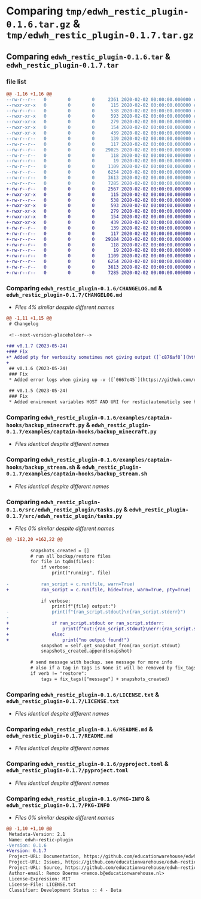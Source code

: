# Comparing `tmp/edwh_restic_plugin-0.1.6.tar.gz` & `tmp/edwh_restic_plugin-0.1.7.tar.gz`

## Comparing `edwh_restic_plugin-0.1.6.tar` & `edwh_restic_plugin-0.1.7.tar`

### file list

```diff
@@ -1,16 +1,16 @@
--rw-r--r--   0        0        0     2361 2020-02-02 00:00:00.000000 edwh_restic_plugin-0.1.6/CHANGELOG.md
--rwxr-xr-x   0        0        0      115 2020-02-02 00:00:00.000000 edwh_restic_plugin-0.1.6/examples/captain-hooks/backup_files.sh
--rw-r--r--   0        0        0      538 2020-02-02 00:00:00.000000 edwh_restic_plugin-0.1.6/examples/captain-hooks/backup_minecraft.py
--rwxr-xr-x   0        0        0      593 2020-02-02 00:00:00.000000 edwh_restic_plugin-0.1.6/examples/captain-hooks/backup_stream.sh
--rwxr-xr-x   0        0        0      279 2020-02-02 00:00:00.000000 edwh_restic_plugin-0.1.6/examples/captain-hooks/backup_stream_sql.sh
--rwxr-xr-x   0        0        0      154 2020-02-02 00:00:00.000000 edwh_restic_plugin-0.1.6/examples/captain-hooks/restore_files.sh
--rwxr-xr-x   0        0        0      439 2020-02-02 00:00:00.000000 edwh_restic_plugin-0.1.6/examples/captain-hooks/restore_stream.sh
--rw-r--r--   0        0        0      139 2020-02-02 00:00:00.000000 edwh_restic_plugin-0.1.6/src/edwh_restic_plugin/__about__.py
--rw-r--r--   0        0        0      117 2020-02-02 00:00:00.000000 edwh_restic_plugin-0.1.6/src/edwh_restic_plugin/__init__.py
--rw-r--r--   0        0        0    29025 2020-02-02 00:00:00.000000 edwh_restic_plugin-0.1.6/src/edwh_restic_plugin/tasks.py
--rw-r--r--   0        0        0      118 2020-02-02 00:00:00.000000 edwh_restic_plugin-0.1.6/tests/__init__.py
--rw-r--r--   0        0        0       19 2020-02-02 00:00:00.000000 edwh_restic_plugin-0.1.6/.gitignore
--rw-r--r--   0        0        0     1109 2020-02-02 00:00:00.000000 edwh_restic_plugin-0.1.6/LICENSE.txt
--rw-r--r--   0        0        0     6254 2020-02-02 00:00:00.000000 edwh_restic_plugin-0.1.6/README.md
--rw-r--r--   0        0        0     3613 2020-02-02 00:00:00.000000 edwh_restic_plugin-0.1.6/pyproject.toml
--rw-r--r--   0        0        0     7285 2020-02-02 00:00:00.000000 edwh_restic_plugin-0.1.6/PKG-INFO
+-rw-r--r--   0        0        0     2567 2020-02-02 00:00:00.000000 edwh_restic_plugin-0.1.7/CHANGELOG.md
+-rwxr-xr-x   0        0        0      115 2020-02-02 00:00:00.000000 edwh_restic_plugin-0.1.7/examples/captain-hooks/backup_files.sh
+-rw-r--r--   0        0        0      538 2020-02-02 00:00:00.000000 edwh_restic_plugin-0.1.7/examples/captain-hooks/backup_minecraft.py
+-rwxr-xr-x   0        0        0      593 2020-02-02 00:00:00.000000 edwh_restic_plugin-0.1.7/examples/captain-hooks/backup_stream.sh
+-rwxr-xr-x   0        0        0      279 2020-02-02 00:00:00.000000 edwh_restic_plugin-0.1.7/examples/captain-hooks/backup_stream_sql.sh
+-rwxr-xr-x   0        0        0      154 2020-02-02 00:00:00.000000 edwh_restic_plugin-0.1.7/examples/captain-hooks/restore_files.sh
+-rwxr-xr-x   0        0        0      439 2020-02-02 00:00:00.000000 edwh_restic_plugin-0.1.7/examples/captain-hooks/restore_stream.sh
+-rw-r--r--   0        0        0      139 2020-02-02 00:00:00.000000 edwh_restic_plugin-0.1.7/src/edwh_restic_plugin/__about__.py
+-rw-r--r--   0        0        0      117 2020-02-02 00:00:00.000000 edwh_restic_plugin-0.1.7/src/edwh_restic_plugin/__init__.py
+-rw-r--r--   0        0        0    29184 2020-02-02 00:00:00.000000 edwh_restic_plugin-0.1.7/src/edwh_restic_plugin/tasks.py
+-rw-r--r--   0        0        0      118 2020-02-02 00:00:00.000000 edwh_restic_plugin-0.1.7/tests/__init__.py
+-rw-r--r--   0        0        0       19 2020-02-02 00:00:00.000000 edwh_restic_plugin-0.1.7/.gitignore
+-rw-r--r--   0        0        0     1109 2020-02-02 00:00:00.000000 edwh_restic_plugin-0.1.7/LICENSE.txt
+-rw-r--r--   0        0        0     6254 2020-02-02 00:00:00.000000 edwh_restic_plugin-0.1.7/README.md
+-rw-r--r--   0        0        0     3613 2020-02-02 00:00:00.000000 edwh_restic_plugin-0.1.7/pyproject.toml
+-rw-r--r--   0        0        0     7285 2020-02-02 00:00:00.000000 edwh_restic_plugin-0.1.7/PKG-INFO
```

### Comparing `edwh_restic_plugin-0.1.6/CHANGELOG.md` & `edwh_restic_plugin-0.1.7/CHANGELOG.md`

 * *Files 4% similar despite different names*

```diff
@@ -1,11 +1,15 @@
 # Changelog
 
 <!--next-version-placeholder-->
 
+## v0.1.7 (2023-05-24)
+### Fix
+* Added pty for verbosity sometimes not giving output ([`c876af0`](https://github.com/educationwarehouse/edwh-restic-plugin/commit/c876af0fa60626837e56b4d643366cb30966212f))
+
 ## v0.1.6 (2023-05-24)
 ### Fix
 * Added error logs when giving up -v ([`0667e45`](https://github.com/educationwarehouse/edwh-restic-plugin/commit/0667e45e52aff335f74c1712c7ebb8bba3638751))
 
 ## v0.1.5 (2023-05-24)
 ### Fix
 * Added enviroment variables HOST AND URI for restic(automaticly see https://restic.readthedocs.io/en/latest/040_backup.html?highlight=environment#environment-variables for more). ([`a836553`](https://github.com/educationwarehouse/edwh-restic-plugin/commit/a836553c5478511c9c57416b441e027ad12df9fc))
```

### Comparing `edwh_restic_plugin-0.1.6/examples/captain-hooks/backup_minecraft.py` & `edwh_restic_plugin-0.1.7/examples/captain-hooks/backup_minecraft.py`

 * *Files identical despite different names*

### Comparing `edwh_restic_plugin-0.1.6/examples/captain-hooks/backup_stream.sh` & `edwh_restic_plugin-0.1.7/examples/captain-hooks/backup_stream.sh`

 * *Files identical despite different names*

### Comparing `edwh_restic_plugin-0.1.6/src/edwh_restic_plugin/tasks.py` & `edwh_restic_plugin-0.1.7/src/edwh_restic_plugin/tasks.py`

 * *Files 0% similar despite different names*

```diff
@@ -162,20 +162,22 @@
 
         snapshots_created = []
         # run all backup/restore files
         for file in tqdm(files):
             if verbose:
                 print("running", file)
 
-            ran_script = c.run(file, warn=True)
+            ran_script = c.run(file, hide=True, warn=True, pty=True)
 
             if verbose:
                 print(f"{file} output:")
-                print(f"{ran_script.stdout}\n{ran_script.stderr}")
-
+                if ran_script.stdout or ran_script.stderr:
+                    print(f"out:{ran_script.stdout}\nerr:{ran_script.stderr}")
+                else:
+                    print("no output found!")
             snapshot = self.get_snapshot_from(ran_script.stdout)
             snapshots_created.append(snapshot)
 
         # send message with backup. see message for more info
         # also if a tag in tags is None it will be removed by fix_tags
         if verb != "restore":
             tags = fix_tags(["message"] + snapshots_created)
```

### Comparing `edwh_restic_plugin-0.1.6/LICENSE.txt` & `edwh_restic_plugin-0.1.7/LICENSE.txt`

 * *Files identical despite different names*

### Comparing `edwh_restic_plugin-0.1.6/README.md` & `edwh_restic_plugin-0.1.7/README.md`

 * *Files identical despite different names*

### Comparing `edwh_restic_plugin-0.1.6/pyproject.toml` & `edwh_restic_plugin-0.1.7/pyproject.toml`

 * *Files identical despite different names*

### Comparing `edwh_restic_plugin-0.1.6/PKG-INFO` & `edwh_restic_plugin-0.1.7/PKG-INFO`

 * *Files 0% similar despite different names*

```diff
@@ -1,10 +1,10 @@
 Metadata-Version: 2.1
 Name: edwh-restic-plugin
-Version: 0.1.6
+Version: 0.1.7
 Project-URL: Documentation, https://github.com/educationwarehouse/edwh-restic-plugin#readme
 Project-URL: Issues, https://github.com/educationwarehouse/edwh-restic-plugin/issues
 Project-URL: Source, https://github.com/educationwarehouse/edwh-restic-plugin
 Author-email: Remco Boerma <remco.b@educationwarehouse.nl>
 License-Expression: MIT
 License-File: LICENSE.txt
 Classifier: Development Status :: 4 - Beta
```

